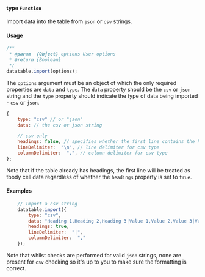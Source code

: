 #### type `Function`

Import data into the table from `json` or `csv` strings.

#### Usage

```javascript
/**
 * @param  {Object} options User options
 * @return {Boolean}
 */
datatable.import(options);
```

The `options` argument must be an object of which the only required properties are `data` and `type`. The `data` property should be the `csv` or `json` string and the `type` property should indicate the type of data being imported - `csv` or `json`.

```javascript
{
    type: "csv" // or "json"
    data: // the csv or json string

    // csv only
    headings: false, // specifies whether the first line contains the headings
    lineDelimiter:  "\n", // line delimiter for csv type
    columnDelimiter:  ",", // column delimiter for csv type
};
```

Note that if the table already has headings, the first line will be treated as tbody cell data regardless of whether the `headings` property is set to `true`.

#### Examples

```javascript
    // Import a csv string
    datatable.import({
        type: "csv",
        data: "Heading 1,Heading 2,Heading 3|Value 1,Value 2,Value 3|Value 4,Value 5,Value 6".
        headings: true,
        lineDelimiter:  "|",
        columnDelimiter:  ","
    });
```

Note that whilst checks are performed for valid `json` strings, none are present for `csv` checking so it's up to you to make sure the formatting is correct.
